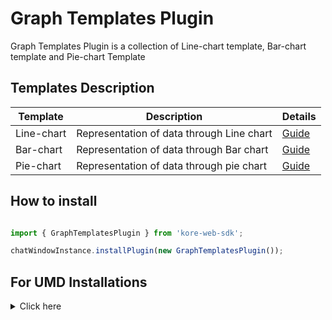 # Graph Templates Plugin

Graph Templates Plugin is a collection of Line-chart template, Bar-chart template  and Pie-chart Template

## Templates Description

| Template  | Description |  Details
| ------------- | ------------- |------------- |
| Line-chart | Representation of data through Line chart  |[Guide ](./../templates/lineChartTemplate) 
| Bar-chart | Representation of data through Bar chart  |[Guide ](./../templates/barChartTemplate) 
| Pie-chart |  Representation of data through pie chart  |[Guide ](./../templates/pieChartTemplate) 

## How to install

```js

import { GraphTemplatesPlugin } from 'kore-web-sdk';

chatWindowInstance.installPlugin(new GraphTemplatesPlugin());

```
## For UMD Installations
<details>

 <summary>Click here</summary>
	<br>
  
  1. Include kore-graph-templates-plugin-umd.js in index.html

```js
<script  src="PATH_TO_FILE/kore-graph-templates-plugin-umd.js"></script>

```
2. Get plugin reference

```js
var GraphTemplatesPlugin=KoreGraphTemplatesPluginSDK.GraphTemplatesPlugin;


chatWindowInstance.installPlugin(new GraphTemplatesPlugin());
```
 </details>
